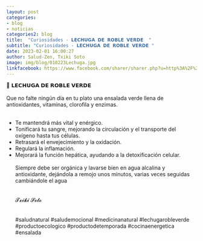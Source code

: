 ```yaml
---
layout: post
categories:
- blog
- noticias
categories2: blog
title:  "Curiosidades - 𝗟𝗘𝗖𝗛𝗨𝗚𝗔 𝗗𝗘 𝗥𝗢𝗕𝗟𝗘 𝗩𝗘𝗥𝗗𝗘  "
subtitle: "Curiosidades - 𝗟𝗘𝗖𝗛𝗨𝗚𝗔 𝗗𝗘 𝗥𝗢𝗕𝗟𝗘 𝗩𝗘𝗥𝗗𝗘 "
date: 2023-02-01 16:00:27
author: Salud-Zen, Txiki Soto
image: img/blog/010223Lechuga.jpg
linkfacebook: https://www.facebook.com/sharer/sharer.php?u=http%3A%2F%2Fwww.salud-zen.com%2Fblog%2F2023%2F02%2F01%2Fcuriosidades-lechuga.html&amp;src=sdkpreparse
---
```

🥬 𝗟𝗘𝗖𝗛𝗨𝗚𝗔 𝗗𝗘 𝗥𝗢𝗕𝗟𝗘 𝗩𝗘𝗥𝗗𝗘⁣  
⁣  
Que no falte ningún día en tu plato una ensalada verde llena de antioxidantes, vitaminas, clorofila y enzimas. ⁣  
⁣  
- Te mantendrá más vital y enérgico.⁣  
- Tonificará tu sangre, mejorando la circulación y el transporte del oxígeno hasta tus células.⁣  
- Retrasará el envejecimiento y la oxidación.⁣  
- Regulará la inflamación.⁣  
- Mejorará la función hepática,  ayudando a la detoxificación celular. ⁣  
⁣  
Siempre debe ser orgánica y lavarse bien en agua alcalina y antioxidante, dejándola a remojo unos minutos, varias veces seguidas cambiándole el agua ⁣  
⁣  
⁣  
 𝓣𝔁𝓲𝓴𝓲 𝓢𝓸𝓽𝓸⁣⁣  
⁣  
⁣⁣  
#saludnatural  #saludemocional #medicinanatural  #lechugarobleverde #productoecologico #productodetemporada #cocinaenergetica #ensalada
